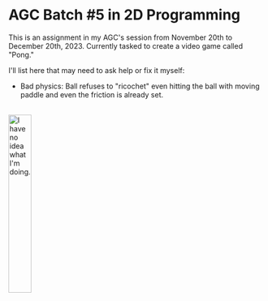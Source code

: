 <h1>AGC Batch #5 in 2D Programming</h1>
This is an assignment in my AGC's session from November 20th to December 20th, 2023. Currently tasked to create a video game called "Pong."

I'll list here that may need to ask help or fix it myself:
<ul>
  <li>Bad physics: Ball refuses to "ricochet" even hitting the ball with moving paddle and even the friction is already set.</li>
</ul>
<br>
<img src="https://i.kym-cdn.com/photos/images/newsfeed/000/234/765/b7e.jpg" alt="I have no idea what I'm doing." width="30%">
